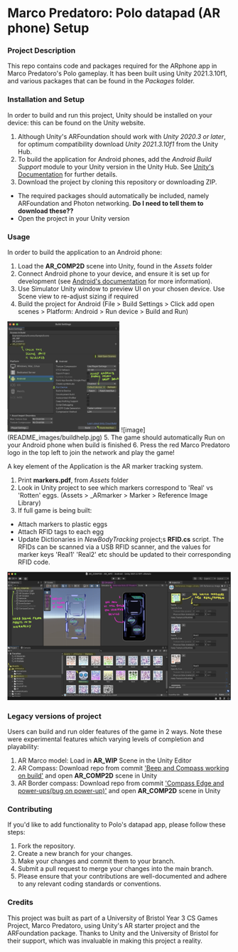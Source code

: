 # Marco Predatoro: Polo datapad (AR phone) Setup

### Project Description

This repo contains code and packages required for the ARphone app in Marco Predatoro's Polo gameplay. It has been built using Unity 2021.3.10f1, and various packages that can be found in the *Packages* folder. 

### Installation and Setup

In order to build and run this project, Unity should be installed on your device: this can be found on the Unity website.
1. Although Unity's ARFoundation should work with *Unity 2020.3 or later*, for optimum compatibility download *Unity 2021.3.10f1* from the Unity Hub.
2. To build the application for Android phones, add the *Android Build Support* module to your Unity version in the Unity Hub. See [Unity's Documentation](https://docs.unity3d.com/Manual/android-sdksetup.html) for further details.
3. Download the project by cloning this repository or downloading ZIP. 
* The required packages should automatically be included, namely ARFoundation and Photon networking. **Do I need to tell them to download these??**
* Open the project in your Unity version

### Usage
In order to build the application to an Android phone:
1. Load the **AR_COMP2D** scene into Unity, found in the *Assets* folder
2. Connect Android phone to your device, and ensure it is set up for development (see [Android's documentation](https://developer.android.com/studio/debug/dev-options) for more information).
3. Use Simulator Unity window to preview UI on your chosen device. Use Scene view to re-adjust sizing if required
4. Build the project for Android (File > Build Settings > Click add open scenes > Platform: Android > Run device > Build and Run)
<img src="README_images/buildhelp.jpg" alt="Build Help" width="50%">
![image](README_images/buildhelp.jpg)
5. The game should automatically Run on your Android phone when build is finished
6. Press the red Marco Predatoro logo in the top left to join the network and play the game!

A key element of the Application is the AR marker tracking system. 
1. Print **markers.pdf**, from *Assets* folder
2. Look in Unity project to see which markers correspond to 'Real' vs 'Rotten' eggs. (Assets > \_ARmarker > Marker > Reference Image Library)
3. If full game is being built:
* Attach markers to plastic eggs
* Attach RFID tags to each egg
* Update Dictionaries in *NewBodyTracking* project;s **RFID.cs** script. The RFIDs can be scanned via a USB RFID scanner, and the values for marker keys 'Real1' 'Real2' etc should be updated to their corresponding RFID code.

![image](README_images/unityhelp.jpg)

### Legacy versions of project
Users can build and run older features of the game in 2 ways. Note these were experimental features which varying levels of completion and playability:
1. AR Marco model: Load in **AR_WIP** Scene in the Unity Editor
2. AR Compass: Download repo from commit ['Beep and Compass working on build'](https://github.com/MarcoPredatoro/AR-Project/tree/6e9d1e4af4920414a6c7f632e54dd503eeef041d) and open **AR_COMP2D** scene in Unity
3. AR Border compass: Download repo from commit ['Compass Edge and power-ups(bug on power-up)'](https://github.com/MarcoPredatoro/AR-Project/tree/b003f1929ae22184367945ad2293a41714d73c50) and open **AR_COMP2D** scene in Unity
 
### Contributing
If you'd like to add functionality to Polo's datapad app, please follow these steps:

1. Fork the repository.
2. Create a new branch for your changes.
3. Make your changes and commit them to your branch.
4. Submit a pull request to merge your changes into the main branch.
5. Please ensure that your contributions are well-documented and adhere to any relevant coding standards or conventions.

### Credits
This project was built as part of a University of Bristol Year 3 CS Games Project, Marco Predatoro, using Unity's AR starter project and the ARFoundation package. Thanks to Unity and the University of Bristol for their support, which was invaluable in making this project a reality.




